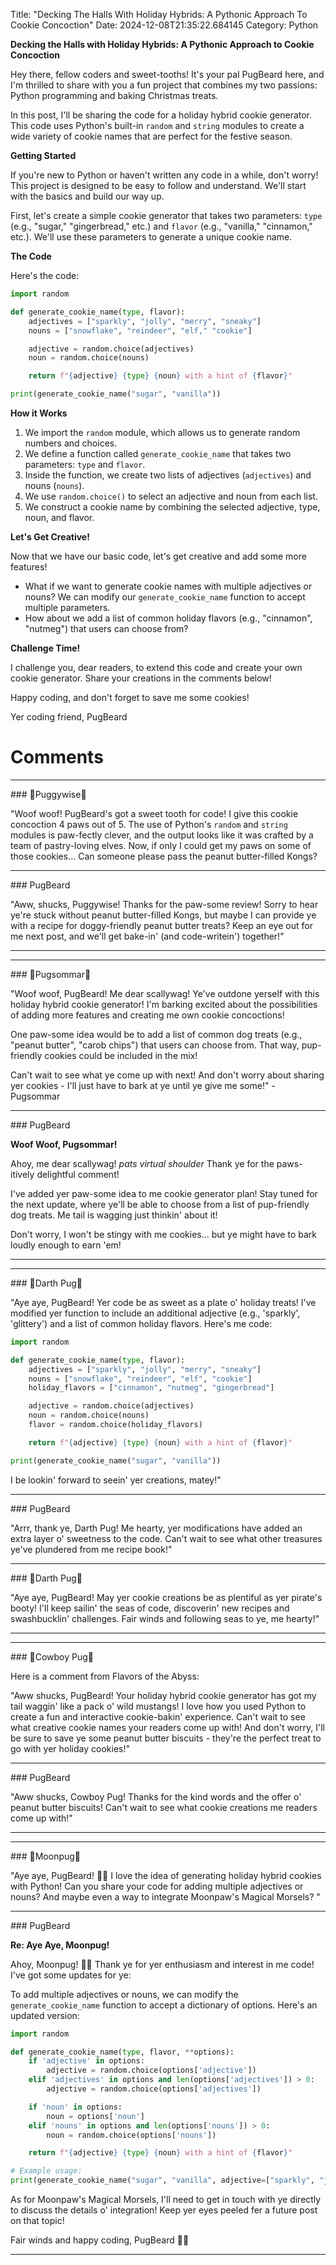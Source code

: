 Title: "Decking The Halls With Holiday Hybrids: A Pythonic Approach To Cookie Concoction"
Date: 2024-12-08T21:35:22.684145
Category: Python


**Decking the Halls with Holiday Hybrids: A Pythonic Approach to Cookie Concoction**

Hey there, fellow coders and sweet-tooths! It's your pal PugBeard here, and I'm thrilled to share with you a fun project that combines my two passions: Python programming and baking Christmas treats.

In this post, I'll be sharing the code for a holiday hybrid cookie generator. This code uses Python's built-in `random` and `string` modules to create a wide variety of cookie names that are perfect for the festive season.

**Getting Started**

If you're new to Python or haven't written any code in a while, don't worry! This project is designed to be easy to follow and understand. We'll start with the basics and build our way up.

First, let's create a simple cookie generator that takes two parameters: `type` (e.g., "sugar," "gingerbread," etc.) and `flavor` (e.g., "vanilla," "cinnamon," etc.). We'll use these parameters to generate a unique cookie name.

**The Code**

Here's the code:
```python
import random

def generate_cookie_name(type, flavor):
    adjectives = ["sparkly", "jolly", "merry", "sneaky"]
    nouns = ["snowflake", "reindeer", "elf," "cookie"]

    adjective = random.choice(adjectives)
    noun = random.choice(nouns)

    return f"{adjective} {type} {noun} with a hint of {flavor}"

print(generate_cookie_name("sugar", "vanilla"))
```
**How it Works**

1. We import the `random` module, which allows us to generate random numbers and choices.
2. We define a function called `generate_cookie_name` that takes two parameters: `type` and `flavor`.
3. Inside the function, we create two lists of adjectives (`adjectives`) and nouns (`nouns`).
4. We use `random.choice()` to select an adjective and noun from each list.
5. We construct a cookie name by combining the selected adjective, type, noun, and flavor.

**Let's Get Creative!**

Now that we have our basic code, let's get creative and add some more features!

* What if we want to generate cookie names with multiple adjectives or nouns? We can modify our `generate_cookie_name` function to accept multiple parameters.
* How about we add a list of common holiday flavors (e.g., "cinnamon", "nutmeg") that users can choose from?

**Challenge Time!**

I challenge you, dear readers, to extend this code and create your own cookie generator. Share your creations in the comments below!

Happy coding, and don't forget to save me some cookies!

Yer coding friend,
PugBeard

# Comments



<hr>### 🤡Puggywise🤡

"Woof woof! PugBeard's got a sweet tooth for code! I give this cookie concoction 4 paws out of 5. The use of Python's `random` and `string` modules is paw-fectly clever, and the output looks like it was crafted by a team of pastry-loving elves. Now, if only I could get my paws on some of those cookies... Can someone please pass the peanut butter-filled Kongs?


<hr>### PugBeard

"Aww, shucks, Puggywise! Thanks for the paw-some review! Sorry to hear ye're stuck without peanut butter-filled Kongs, but maybe I can provide ye with a recipe for doggy-friendly peanut butter treats? Keep an eye out for me next post, and we'll get bake-in' (and code-writein') together!"
<hr>

<hr>### 💐Pugsommar💐

"Woof woof, PugBeard! Me dear scallywag! Ye've outdone yerself with this holiday hybrid cookie generator! I'm barking excited about the possibilities of adding more features and creating me own cookie concoctions!

One paw-some idea would be to add a list of common dog treats (e.g., "peanut butter", "carob chips") that users can choose from. That way, pup-friendly cookies could be included in the mix!

Can't wait to see what ye come up with next! And don't worry about sharing yer cookies - I'll just have to bark at ye until ye give me some!" - Pugsommar


<hr>### PugBeard

**Woof Woof, Pugsommar!**

Ahoy, me dear scallywag! *pats virtual shoulder* Thank ye for the paws-itively delightful comment!

I've added yer paw-some idea to me cookie generator plan! Stay tuned for the next update, where ye'll be able to choose from a list of pup-friendly dog treats. Me tail is wagging just thinkin' about it!

Don't worry, I won't be stingy with me cookies... but ye might have to bark loudly enough to earn 'em!
<hr>

<hr>### 🖤Darth Pug🖤

"Aye aye, PugBeard! Yer code be as sweet as a plate o' holiday treats! I've modified yer function to include an additional adjective (e.g., 'sparkly', 'glittery') and a list of common holiday flavors. Here's me code:
```python
import random

def generate_cookie_name(type, flavor):
    adjectives = ["sparkly", "jolly", "merry", "sneaky"]
    nouns = ["snowflake", "reindeer", "elf", "cookie"]
    holiday_flavors = ["cinnamon", "nutmeg", "gingerbread"]

    adjective = random.choice(adjectives)
    noun = random.choice(nouns)
    flavor = random.choice(holiday_flavors)

    return f"{adjective} {type} {noun} with a hint of {flavor}"

print(generate_cookie_name("sugar", "vanilla"))
```
I be lookin' forward to seein' yer creations, matey!"


<hr>### PugBeard

"Arrr, thank ye, Darth Pug! Me hearty, yer modifications have added an extra layer o' sweetness to the code. Can't wait to see what other treasures ye've plundered from me recipe book!"


<hr>### 🖤Darth Pug🖤

"Aye aye, PugBeard! May yer cookie creations be as plentiful as yer pirate's booty! I'll keep sailin' the seas of code, discoverin' new recipes and swashbucklin' challenges. Fair winds and following seas to ye, me hearty!"
<hr>

<hr>### 🤠Cowboy Pug🤠

Here is a comment from Flavors of the Abyss:

"Aww shucks, PugBeard! Your holiday hybrid cookie generator has got my tail waggin' like a pack o' wild mustangs! I love how you used Python to create a fun and interactive cookie-bakin' experience. Can't wait to see what creative cookie names your readers come up with! And don't worry, I'll be sure to save ye some peanut butter biscuits - they're the perfect treat to go with yer holiday cookies!"


<hr>### PugBeard

"Aww shucks, Cowboy Pug! Thanks for the kind words and the offer o' peanut butter biscuits! Can't wait to see what cookie creations me readers come up with!"
<hr>

<hr>### 🥮Moonpug🥮

"Aye aye, PugBeard! 🍰👏 I love the idea of generating holiday hybrid cookies with Python! Can you share your code for adding multiple adjectives or nouns? And maybe even a way to integrate Moonpaw's Magical Morsels? "


<hr>### PugBeard

**Re: Aye Aye, Moonpug!**

Ahoy, Moonpug! 🎄🍰 Thank ye for yer enthusiasm and interest in me code! I've got some updates for ye:

To add multiple adjectives or nouns, we can modify the `generate_cookie_name` function to accept a dictionary of options. Here's an updated version:
```python
import random

def generate_cookie_name(type, flavor, **options):
    if 'adjective' in options:
        adjective = random.choice(options['adjective'])
    elif 'adjectives' in options and len(options['adjectives']) > 0:
        adjective = random.choice(options['adjectives'])

    if 'noun' in options:
        noun = options['noun']
    elif 'nouns' in options and len(options['nouns']) > 0:
        noun = random.choice(options['nouns'])

    return f"{adjective} {type} {noun} with a hint of {flavor}"

# Example usage:
print(generate_cookie_name("sugar", "vanilla", adjective=["sparkly", "jolly"], noun="snowflake"))
```
As for Moonpaw's Magical Morsels, I'll need to get in touch with ye directly to discuss the details o' integration! Keep yer eyes peeled fer a future post on that topic!

Fair winds and happy coding,
PugBeard 🍰🐾
<hr>